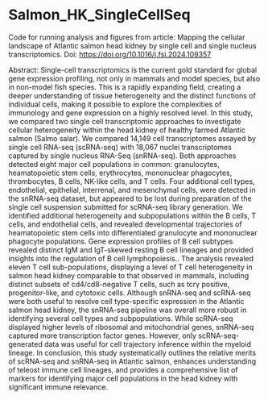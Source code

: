 # Salmon_HK_SingleCellSeq
Code for running analysis and figures from article: 
Mapping the cellular landscape of Atlantic salmon head kidney by single cell and single nucleus transcriptomics. Doi: https://doi.org/10.1016/j.fsi.2024.109357

Abstract:
Single-cell transcriptomics is the current gold standard for global gene expression profiling, not only in mammals and model species, but also in non-model fish species. This is a rapidly expanding field, creating a deeper understanding of tissue heterogeneity and the distinct functions of individual cells, making it possible to explore the complexities of immunology and gene expression on a highly resolved level. In this study, we compared two single cell transcriptomic approaches to investigate cellular heterogeneity within the head kidney of healthy farmed Atlantic salmon (Salmo salar). We compared 14,149 cell transcriptomes assayed by single cell RNA-seq (scRNA-seq) with 18,067 nuclei transcriptomes captured by single nucleus RNA-Seq (snRNA-seq). Both approaches detected eight major cell populations in common: granulocytes, heamatopoietic stem cells, erythrocytes, mononuclear phagocytes, thrombocytes, B cells, NK-like cells, and T cells. Four additional cell types, endothelial, epithelial, interrenal, and mesenchymal cells, were detected in the snRNA-seq dataset, but appeared to be lost during preparation of the single cell suspension submitted for scRNA-seq library generation. We identified additional heterogeneity and subpopulations within the B cells, T cells, and endothelial cells, and revealed developmental trajectories of heamatopoietic stem cells into differentiated granulocyte and mononuclear phagocyte populations. Gene expression profiles of B cell subtypes revealed distinct IgM and IgT-skewed resting B cell lineages and provided insights into the regulation of B cell lymphopoiesis.. The analysis revealed eleven T cell sub-populations, displaying a level of T cell heterogeneity in salmon head kidney comparable to that observed in mammals, including distinct subsets of cd4/cd8-negative T cells, such as tcrγ positive, progenitor-like, and cytotoxic cells. Although snRNA-seq and scRNA-seq were both useful to resolve cell type-specific expression in the Atlantic salmon head kidney, the snRNA-seq pipeline was overall more robust in identifying several cell types and subpopulations. While scRNA-seq displayed higher levels of ribosomal and mitochondrial genes, snRNA-seq captured more transcription factor genes. However, only scRNA-seq-generated data was useful for cell trajectory inference within the myeloid lineage. In conclusion, this study systematically outlines the relative merits of scRNA-seq and snRNA-seq in Atlantic salmon, enhances understanding of teleost immune cell lineages, and provides a comprehensive list of markers for identifying major cell populations in the head kidney with significant immune relevance.
